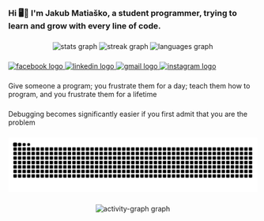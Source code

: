 <h3 align="left">Hi 🖥️🗿 I'm Jakub Matiaško, a student programmer, trying to learn and grow with every line of code.</h3>

###

<div align="center">
  <img src="https://github-readme-stats.vercel.app/api?username=Matesk0&hide_title=false&hide_rank=false&show_icons=true&include_all_commits=true&count_private=true&disable_animations=false&theme=apprentice&locale=en&hide_border=true" height="150" alt="stats graph"  />
  <img src="https://streak-stats.demolab.com?user=Matesk0&locale=en&mode=daily&theme=apprentice&hide_border=true&border_radius=5" height="150" alt="streak graph"  />
  <img src="https://github-readme-stats.vercel.app/api/top-langs?username=Matesk0&locale=en&hide_title=false&layout=compact&card_width=320&langs_count=5&theme=apprentice&hide_border=true" height="150" alt="languages graph"  />
</div>

###

<div align="left">
  <a href="https://www.facebook.com/JMatesko" target="_blank">
    <img src="https://img.shields.io/static/v1?message=Facebook&logo=facebook&label=&color=262626&logoColor=white&labelColor=&style=for-the-badge" height="35" alt="facebook logo"  />
  </a>
  <a href="https://www.linkedin.com/in/jakub-matia%C5%A1ko-2057aa351/" target="_blank">
    <img src="https://img.shields.io/static/v1?message=LinkedIn&logo=linkedin&label=&color=262626&logoColor=white&labelColor=&style=for-the-badge" height="35" alt="linkedin logo"  />
  </a>
  <a href="mailto:matiaskojakub17@gmail.com" target="_blank">
    <img src="https://img.shields.io/static/v1?message=Gmail&logo=gmail&label=&color=262626&logoColor=white&labelColor=&style=for-the-badge" height="35" alt="gmail logo"  />
  </a>
  <a href="https://www.instagram.com/matesko_76/" target="_blank">
    <img src="https://img.shields.io/static/v1?message=Instagram&logo=instagram&label=&color=262626&logoColor=white&labelColor=&style=for-the-badge" height="35" alt="instagram logo"  />
  </a>
</div>

###

<p align="left">Give someone a program; you frustrate them for a day; teach them how to program, and you frustrate them for a lifetime</p>

###

<p align="left">Debugging becomes significantly easier if you first admit that you are the problem</p>

###

<img src="https://raw.githubusercontent.com/Matesk0/Matesk0/output/snake.svg" alt="Snake animation" />

###

<div align="center">
  <img src="https://github-readme-activity-graph.vercel.app/graph?username=Matesk0&radius=0&theme=high-contrast&area=true&order=5&hide_border=false&hide_title=false&bg_color=262626&title_color=FFFFAF&point=FFFFFF" height="250" alt="activity-graph graph"  />
</div>

###
